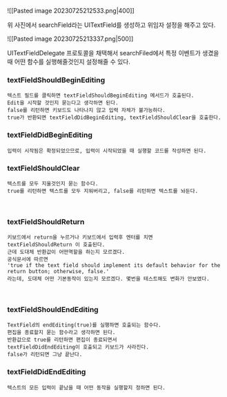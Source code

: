 
![[Pasted image 20230725212533.png|400]]

위 사진에서 searchField라는 UITextField를 생성하고 위임자 설정을 해주고 있다.

![[Pasted image 20230725213337.png|500]]

UITextFieldDelegate 프로토콜을 채택해서 ​searchFiled에서 특정 이벤트가 생겼을 때 어떤 함수를 실행해줄것인지 설정해줄 수 있다.


### textFieldShouldBeginEditing

	텍스트 필드를 클릭하면 textFieldShouldBeginEditing 메서드가 호출된다.
	Edit을 시작할 것인지 묻는다고 생각하면 된다.
	false를 리턴하면 키보드도 나타나지 않고 입력 자체가 불가능하다.
	true가 반환되면 textFieldDidBeginEditing, textFieldShouldClear을 호출한다.


### textFieldDidBeginEditing

	입력이 시작됨은 확정되었으므로, 입력이 시작되었을 때 실행할 코드를 작성하면 된다.



### textFieldShouldClear

	텍스트를 모두 지울것인지 묻는 함수다.
	true를 리턴하면 텍스트를 모두 지워버리고, false를 리턴하면 텍스트를 놔둔다.

​
### textFieldShouldReturn

	키보드에서 return을 누르거나 키보드에서 입력후 엔터를 치면
	textFieldShouldReturn 이 호출된다.
	근데 도대체 반환값이 어떤역할을 하는지 모르겠다.
	공식문서에 따르면
	'true if the text field should implement its default behavior for the return button; otherwise, false.'
	라는데, 도대체 어떤 기본동작이 있는지 모르겠다. 몇번을 테스트해도 변화가 안보였다.
​

### textFieldShouldEndEditing

	TextField의 endEditing(true)를 실행하면 호출되는 함수다.
	편집을 종료할지 묻는 함수라고 생각하면 된다.
	반환값으로 true를 리턴하면 편집이 종료되면서
	textFieldDidEndEditing이 호출되고 키보드가 사라진다.
	false가 리턴되면 그냥 끝난다.


### textFieldDidEndEditing

	텍스트의 모든 입력이 끝났을 때 어떤 동작을 실행할지 정하면 된다.